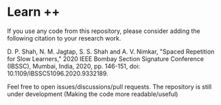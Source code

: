 # Learn ++ 

If you use any code from this repository, please consider adding the following citation to your research work. 

D. P. Shah, N. M. Jagtap, S. S. Shah and A. V. Nimkar, "Spaced Repetition for Slow Learners," 2020 IEEE Bombay Section Signature Conference (IBSSC), Mumbai, India, 2020, pp. 146-151, doi: 10.1109/IBSSC51096.2020.9332189. 

Feel free to open issues/discussions/pull requests. The repository is still under development (Making the code more readable/useful)
